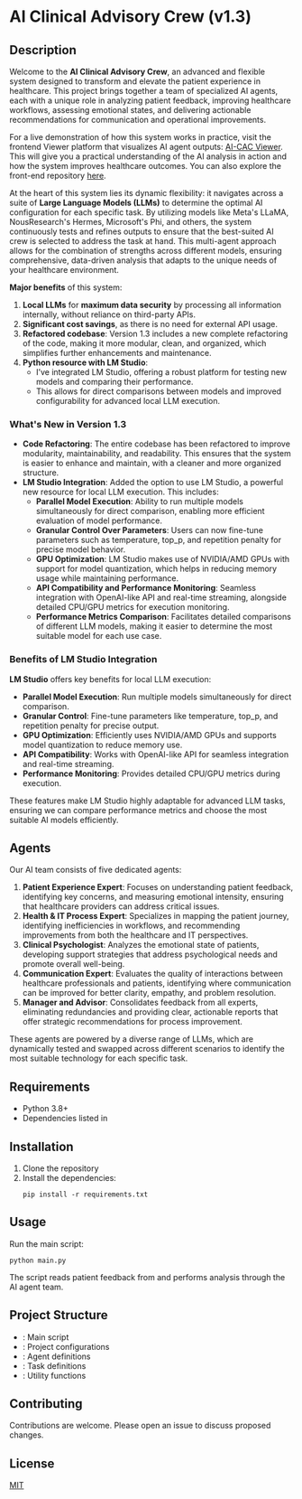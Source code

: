 # AI Clinical Advisory Crew (v1.3)

## Description
Welcome to the **AI Clinical Advisory Crew**, an advanced and flexible system designed to transform and elevate the patient experience in healthcare. This project brings together a team of specialized AI agents, each with a unique role in analyzing patient feedback, improving healthcare workflows, assessing emotional states, and delivering actionable recommendations for communication and operational improvements.

For a live demonstration of how this system works in practice, visit the frontend Viewer platform that visualizes AI agent outputs: [AI-CAC Viewer](https://ai-cac.streamlit.app/). This will give you a practical understanding of the AI analysis in action and how the system improves healthcare outcomes. You can also explore the front-end repository [here](https://github.com/beloureiro/AI-CAC-Viewer.git).

At the heart of this system lies its dynamic flexibility: it navigates across a suite of **Large Language Models (LLMs)** to determine the optimal AI configuration for each specific task. By utilizing models like Meta's LLaMA, NousResearch's Hermes, Microsoft's Phi, and others, the system continuously tests and refines outputs to ensure that the best-suited AI crew is selected to address the task at hand. This multi-agent approach allows for the combination of strengths across different models, ensuring comprehensive, data-driven analysis that adapts to the unique needs of your healthcare environment.

**Major benefits** of this system:
1. **Local LLMs** for **maximum data security** by processing all information internally, without reliance on third-party APIs.
2. **Significant cost savings**, as there is no need for external API usage.
3. **Refactored codebase**: Version 1.3 includes a new complete refactoring of the code, making it more modular, clean, and organized, which simplifies further enhancements and maintenance.
4. **Python resource with LM Studio**:
   - I’ve integrated LM Studio, offering a robust platform for testing new models and comparing their performance.
   - This allows for direct comparisons between models and improved configurability for advanced local LLM execution.

### What's New in Version 1.3
- **Code Refactoring**: The entire codebase has been refactored to improve modularity, maintainability, and readability. This ensures that the system is easier to enhance and maintain, with a cleaner and more organized structure.
- **LM Studio Integration**: Added the option to use LM Studio, a powerful new resource for local LLM execution. This includes:
  - **Parallel Model Execution**: Ability to run multiple models simultaneously for direct comparison, enabling more efficient evaluation of model performance.
  - **Granular Control Over Parameters**: Users can now fine-tune parameters such as temperature, top_p, and repetition penalty for precise model behavior.
  - **GPU Optimization**: LM Studio makes use of NVIDIA/AMD GPUs with support for model quantization, which helps in reducing memory usage while maintaining performance.
  - **API Compatibility and Performance Monitoring**: Seamless integration with OpenAI-like API and real-time streaming, alongside detailed CPU/GPU metrics for execution monitoring.
  - **Performance Metrics Comparison**: Facilitates detailed comparisons of different LLM models, making it easier to determine the most suitable model for each use case.

### Benefits of LM Studio Integration

**LM Studio** offers key benefits for local LLM execution:

- **Parallel Model Execution**: Run multiple models simultaneously for direct comparison.
- **Granular Control**: Fine-tune parameters like temperature, top_p, and repetition penalty for precise output.
- **GPU Optimization**: Efficiently uses NVIDIA/AMD GPUs and supports model quantization to reduce memory use.
- **API Compatibility**: Works with OpenAI-like API for seamless integration and real-time streaming.
- **Performance Monitoring**: Provides detailed CPU/GPU metrics during execution.

These features make LM Studio highly adaptable for advanced LLM tasks, ensuring we can compare performance metrics and choose the most suitable AI models efficiently.

## Agents
Our AI team consists of five dedicated agents:
1. **Patient Experience Expert**: Focuses on understanding patient feedback, identifying key concerns, and measuring emotional intensity, ensuring that healthcare providers can address critical issues.
2. **Health & IT Process Expert**: Specializes in mapping the patient journey, identifying inefficiencies in workflows, and recommending improvements from both the healthcare and IT perspectives.
3. **Clinical Psychologist**: Analyzes the emotional state of patients, developing support strategies that address psychological needs and promote overall well-being.
4. **Communication Expert**: Evaluates the quality of interactions between healthcare professionals and patients, identifying where communication can be improved for better clarity, empathy, and problem resolution.
5. **Manager and Advisor**: Consolidates feedback from all experts, eliminating redundancies and providing clear, actionable reports that offer strategic recommendations for process improvement.

These agents are powered by a diverse range of LLMs, which are dynamically tested and swapped across different scenarios to identify the most suitable technology for each specific task.

## Requirements
- Python 3.8+
- Dependencies listed in 

## Installation
1. Clone the repository
2. Install the dependencies:
   ```
   pip install -r requirements.txt
   ```

## Usage
Run the main script:
```
python main.py
```

The script reads patient feedback from  and performs analysis through the AI agent team.

## Project Structure
- : Main script
- : Project configurations
- : Agent definitions
- : Task definitions
- : Utility functions

## Contributing
Contributions are welcome. Please open an issue to discuss proposed changes.

## License
[MIT](https://choosealicense.com/licenses/mit/)
